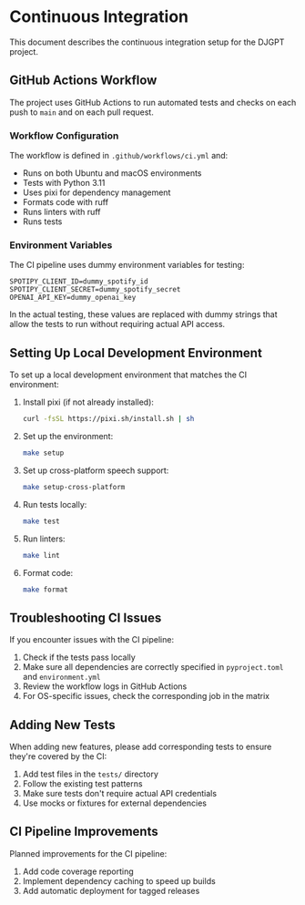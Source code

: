 # Continuous Integration

This document describes the continuous integration setup for the DJGPT project.

## GitHub Actions Workflow

The project uses GitHub Actions to run automated tests and checks on each push to `main` and on each pull request.

### Workflow Configuration

The workflow is defined in `.github/workflows/ci.yml` and:

- Runs on both Ubuntu and macOS environments
- Tests with Python 3.11
- Uses pixi for dependency management
- Formats code with ruff
- Runs linters with ruff
- Runs tests

### Environment Variables

The CI pipeline uses dummy environment variables for testing:

```
SPOTIPY_CLIENT_ID=dummy_spotify_id
SPOTIPY_CLIENT_SECRET=dummy_spotify_secret
OPENAI_API_KEY=dummy_openai_key
```

In the actual testing, these values are replaced with dummy strings that allow the tests to run without requiring actual API access.

## Setting Up Local Development Environment

To set up a local development environment that matches the CI environment:

1. Install pixi (if not already installed):
   ```bash
   curl -fsSL https://pixi.sh/install.sh | sh
   ```

2. Set up the environment:
   ```bash
   make setup
   ```

3. Set up cross-platform speech support:
   ```bash
   make setup-cross-platform
   ```

4. Run tests locally:
   ```bash
   make test
   ```

5. Run linters:
   ```bash
   make lint
   ```

6. Format code:
   ```bash
   make format
   ```

## Troubleshooting CI Issues

If you encounter issues with the CI pipeline:

1. Check if the tests pass locally
2. Make sure all dependencies are correctly specified in `pyproject.toml` and `environment.yml`
3. Review the workflow logs in GitHub Actions
4. For OS-specific issues, check the corresponding job in the matrix

## Adding New Tests

When adding new features, please add corresponding tests to ensure they're covered by the CI:

1. Add test files in the `tests/` directory
2. Follow the existing test patterns
3. Make sure tests don't require actual API credentials
4. Use mocks or fixtures for external dependencies

## CI Pipeline Improvements

Planned improvements for the CI pipeline:

1. Add code coverage reporting
2. Implement dependency caching to speed up builds
3. Add automatic deployment for tagged releases
